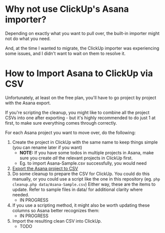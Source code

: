 # Why not use ClickUp's Asana importer?
Depending on exactly what you want to pull over, the built-in importer might not do what you need.

And, at the time I wanted to migrate, the ClickUp importer was experiencing some issues, and I didn't want to wait on them to resolve it.

# How to Import Asana to ClickUp via CSV

Unfortunately, at least on the free plan, you'll have to go project by project with the Asana export.

If you're scripting the cleanup, you might like to combine all the project CSVs into one after exporting - but it's highly recommended to do just 1 at first, to make sure everything comes through correctly.

For each Asana project you want to move over, do the following:

1. Create the project in ClickUp with the same name to keep things simple (you can rename later if you want)
   - **NOTE:** If you have some todos in multiple projects in Asana, make sure you create *all* the relevant projects in ClickUp first.
   - Eg. to import Asana-Sample.csv successfully, you would need 
2. [Export the Asana project to CSV](https://help.asana.com/hc/en-us/articles/14139896860955-Privacy-and-security#sts=Export)
3. Do some cleanup to prepare the CSV for ClickUp.
   You could do this manually, or you could use a script like the one in this repository (eg. `php cleanup.php data/Asana-Sample.csv`)
   Either way, these are the items to update. Refer to sample files in data/ for additional clarity where needed.
    - IN PROGRESS
4. If you use a scripting method, it might also be worth updating these columns so Asana better recognizes them:
    - IN PROGRESS
5. Import the resulting clean CSV into ClickUp.
    - TODO
